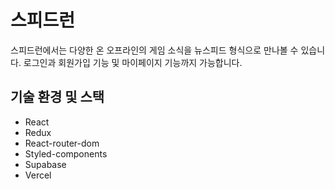 # 스피드런

스피드런에서는 다양한 온 오프라인의 게임 소식을 뉴스피드 형식으로 만나볼 수 있습니다.
로그인과 회원가입 기능 및 마이페이지 기능까지 가능합니다.

## 기술 환경 및 스택

- React
- Redux
- React-router-dom
- Styled-components
- Supabase
- Vercel
